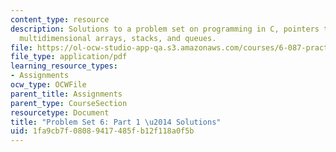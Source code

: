 ```yaml
---
content_type: resource
description: Solutions to a problem set on programming in C, pointers to pointers,
  multidimensional arrays, stacks, and queues.
file: https://ol-ocw-studio-app-qa.s3.amazonaws.com/courses/6-087-practical-programming-in-c-january-iap-2010/1fa9cb7f08089417485fb12f118a0f5b_MIT6_087IAP10_assn06a_sol.pdf
file_type: application/pdf
learning_resource_types:
- Assignments
ocw_type: OCWFile
parent_title: Assignments
parent_type: CourseSection
resourcetype: Document
title: "Problem Set 6: Part 1 \u2014 Solutions"
uid: 1fa9cb7f-0808-9417-485f-b12f118a0f5b
---
```

